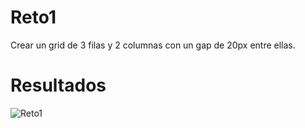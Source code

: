 # Reto1
Crear un grid de 3 filas y 2 columnas con un gap de 20px entre ellas.
# Resultados
![Reto1](https://user-images.githubusercontent.com/117755180/217895184-3d4f2c42-c6a6-4b1b-b4f1-ebbaf4f9e6c7.png)


